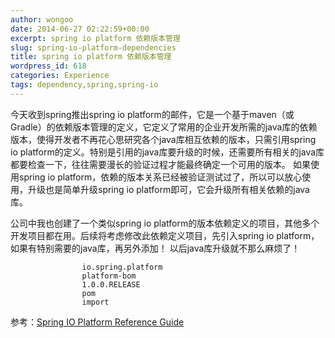 ```yaml
---
author: wongoo
date: 2014-06-27 02:22:59+00:00
excerpt: spring io platform 依赖版本管理
slug: spring-io-platform-dependencies
title: spring io platform 依赖版本管理
wordpress_id: 618
categories: Experience
tags: dependency,spring,spring-io
---
```


今天收到spring推出spring io platform的邮件，它是一个基于maven（或Gradle）的依赖版本管理的定义，它定义了常用的企业开发所需的java库的依赖版本，使得开发者不再花心思研究各个java库相互依赖的版本，只需引用spring io platform的定义。特别是引用的java库要升级的时候，还需要所有相关的java库都要检查一下，往往需要漫长的验证过程才能最终确定一个可用的版本。 如果使用spring io platform，依赖的版本关系已经被验证测试过了，所以可以放心使用，升级也是简单升级spring io platform即可，它会升级所有相关依赖的java库。

公司中我也创建了一个类似spring io platform的版本依赖定义的项目，其他多个开发项目都在用。后续将考虑修改此依赖定义项目，先引入spring io platform，如果有特别需要的java库，再另外添加！ 以后java库升级就不那么麻烦了！


    
    
    
            
                
                    io.spring.platform
                    platform-bom
                    1.0.0.RELEASE
                    pom
                    import
                
            
        
    


参考：[Spring IO Platform Reference Guide](http://docs.spring.io/platform/docs/1.0.0.RELEASE/reference/htmlsingle/)
